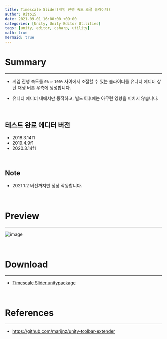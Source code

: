 ```yaml
---
title: Timescale Slider(게임 진행 속도 조절 슬라이더)
author: Rito15
date: 2021-09-01 16:00:00 +09:00
categories: [Unity, Unity Editor Utilities]
tags: [unity, editor, csharp, utility]
math: true
mermaid: true
---
```


# Summary
---
- 게임 진행 속도를 `0%` ~ `100%` 사이에서 조절할 수 있는 슬라이더를 유니티 에디터 상단 재생 버튼 우측에 생성합니다.

- 유니티 에디터 내에서만 동작하고, 빌드 이후에는 아무런 영향을 미치지 않습니다.

<br>

## 테스트 완료 에디터 버전

- 2018.3.14f1
- 2019.4.9f1
- 2020.3.14f1

<br>

## Note

- 2021.1.2 버전까지만 정상 작동합니다.

<br>

# Preview
---

![image](https://user-images.githubusercontent.com/42164422/131628607-d68fcb8b-05d8-4718-a4a6-01b1f6d63b48.png)

<br>

# Download
---
- [Timescale Slider.unitypackage](https://github.com/rito15/Unity-Useful-Editor-Assets/releases/download/1.04/Timescale-Slider.unitypackage)

<br>


# References
---
- <https://github.com/marijnz/unity-toolbar-extender>